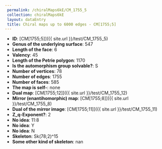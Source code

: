```yaml
--- 
 permalink: /chiralMaps6kE/CM_1755_5 
 collection: chiralMaps6kE
 layout: dataEntry
 title: Chiral maps up to 6000 edges - CM[1755;5]
---
```


- **ID**: [CM[1755;5]]({{ site.url }}/test/CM_1755_5)
- **Genus of the underlying surface**: 547
- **Length of the face**: 6
- **Valency**: 45
- **Length of the Petrie polygon**: 1170
- **Is the automorphism group solvable?**: S
- **Number of vertices**: 78
- **Number of edges**: 1755
- **Number of faces**: 585
- **The map is self-**: none
- **Dual map**: [CM[1755;12]]({{ site.url }}/test/CM_1755_12)
- **Mirror (enantihomorphic) map**: [CM[1755;8]]({{ site.url }}/test/CM_1755_8)
- **Dual of the mirror image**: [CM[1755;11]]({{ site.url }}/test/CM_1755_11)
- **Z_q-Exponent?**: 2
- **No idea**:  11:8
- **No idea**: Y
- **No idea**: N
- **Skeleton**: Sk(78;2)^15
- **Some other kind of skeleton**: nan
